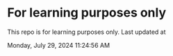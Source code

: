 # For learning purposes only
This repo is for learning purposes only.
Last updated at

Monday, July 29, 2024 11:24:56 AM

